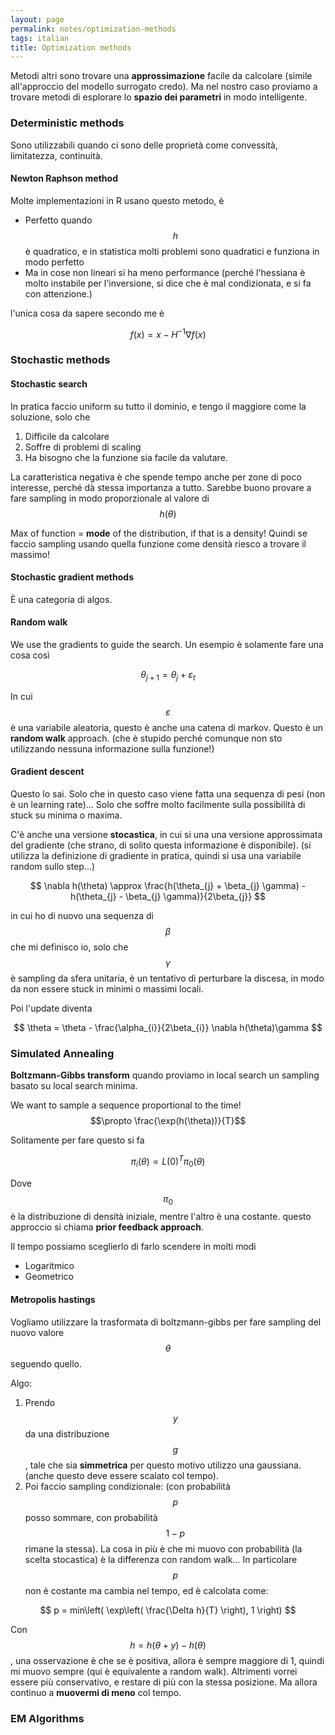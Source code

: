 ```yaml
---
layout: page
permalink: notes/optimization-methods
tags: italian
title: Optimization methods
---
```


Metodi altri sono trovare una **approssimazione** facile da calcolare (simile all'approccio del modello surrogato credo).
Ma nel nostro caso proviamo a trovare metodi di esplorare lo **spazio dei parametri** in modo intelligente.

### Deterministic methods

Sono utilizzabili quando ci sono delle proprietà come convessità, limitatezza, continuità.

#### Newton Raphson method
Molte implementazioni in R usano questo metodo, è 
- Perfetto quando $$h$$ è quadratico, e in statistica molti problemi sono quadratici e funziona in modo perfetto
- Ma in cose non lineari si ha meno performance (perché l'hessiana è molto instabile per l'inversione, si dice che è mal condizionata, e si fa con attenzione.)

l'unica cosa da sapere secondo me è 


$$
f(x) = x - H^{-1}\nabla f(x)
$$


### Stochastic methods

#### Stochastic search
In pratica faccio uniform su tutto il dominio, e tengo il maggiore come la soluzione, solo che
1. Difficile da calcolare
2. Soffre di problemi di scaling
3. Ha bisogno che la funzione sia facile da valutare.

La caratteristica negativa è che spende tempo anche per zone di poco interesse, perché dà stessa importanza a tutto.
Sarebbe buono provare a fare sampling in modo proporzionale al valore di $$h(\theta)$$

Max of function = **mode** of the distribution, if that is a density! Quindi se faccio sampling usando quella funzione come densità riesco a trovare il massimo!

#### Stochastic gradient methods
È una categoria di algos.
#### Random walk
We use the gradients to guide the search.
Un esempio è solamente fare una cosa così 

$$
\theta_{j+1} = \theta_{j} + \varepsilon_{t}
$$

In cui $$\varepsilon$$ è una variabile aleatoria, questo è anche una catena di markov.
Questo è un **random walk** approach. (che è stupido perché comunque non sto utilizzando nessuna informazione sulla funzione!)

#### Gradient descent
Questo lo sai.
Solo che in questo caso viene fatta una sequenza di pesi (non è un learning rate)...
Solo che soffre molto facilmente sulla possibilità di stuck su minima o maxima.

C'è anche una versione **stocastica**, in cui si una una versione approssimata del gradiente (che strano, di solito questa informazione è disponibile). (si utilizza la definizione di gradiente in pratica, quindi si usa una variabile random sullo step...)


$$
\nabla h(\theta) \approx \frac{h(\theta_{j} + \beta_{j} \gamma) - h(\theta_{j} - \beta_{j} \gamma)}{2\beta_{j}}
$$

in cui ho di nuovo una sequenza di $$\beta$$ che mi definisco io, solo che $$\gamma$$ è sampling da sfera unitaria, è un tentativo di perturbare la discesa, in modo da non essere stuck in minimi o massimi locali.

Poi l'update diventa


$$
\theta = \theta - \frac{\alpha_{i}}{2\beta_{i}} \nabla h(\theta)\gamma
$$



### Simulated Annealing

**Boltzmann-Gibbs transform** quando proviamo in local search un sampling basato su local search minima.

We want to sample a sequence proportional to the time! $$\propto \frac{\exp(h(\theta))}{T}$$ 

Solitamente per fare questo si fa 

$$
\pi_{i}(\theta) \propto L(0)^{T} \pi_{0}(\theta)
$$

Dove $$\pi_{0}$$ è la distribuzione di densità iniziale, mentre l'altro è una costante. questo approccio si chiama **prior feedback approach**.

Il tempo possiamo sceglierlo di farlo scendere in molti modi
- Logaritmico
- Geometrico

#### Metropolis hastings
Vogliamo utilizzare la trasformata di boltzmann-gibbs per fare sampling del nuovo valore $$\theta$$ seguendo quello.

Algo:
1. Prendo $$y$$ da una distribuzione $$g$$, tale che sia **simmetrica** per questo motivo utilizzo una gaussiana. (anche questo deve essere scalato col tempo).
2. Poi faccio sampling condizionale: (con probabilità $$p$$ posso sommare, con probabilità $$1- p$$ rimane la stessa).
La cosa in più è che mi muovo con probabilità (la scelta stocastica) è la differenza con random walk...
In particolare $$p$$ non è costante ma cambia nel tempo, ed è calcolata come:

$$
p = min\left( \exp\left( \frac{\Delta h}{T} \right), 1 \right)
$$

Con $$h = h(\theta + y) - h(\theta)$$, una osservazione è che se è positiva, allora è sempre maggiore di 1, quindi mi muovo sempre (qui è equivalente a random walk).
Altrimenti vorrei essere più conservativo, e restare di più con la stessa posizione.
Ma allora continuo a **muovermi di meno** col tempo.


### EM Algorithms